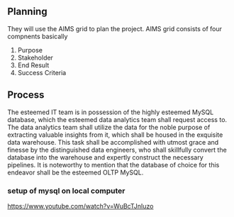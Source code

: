 
## Planning
They will use the AIMS grid to plan the project. AIMS grid consists of four compnents basically
1. Purpose
2. Stakeholder
3. End Result
4. Success Criteria

## Process
The esteemed IT team is in possession of the highly esteemed MySQL database, which the esteemed data analytics team shall request access to. The data analytics team shall utilize the data for the noble purpose of extracting valuable insights from it, which shall be housed in the exquisite data warehouse. This task shall be accomplished with utmost grace and finesse by the distinguished data engineers, who shall skillfully convert the database into the warehouse and expertly construct the necessary pipelines. It is noteworthy to mention that the database of choice for this endeavor shall be the esteemed OLTP MySQL.

### setup of mysql on local computer
https://www.youtube.com/watch?v=WuBcTJnIuzo
